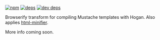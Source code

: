 [![npm](https://badge.fury.io/js/mustachify.svg)](https://badge.fury.io/js/mustachify)
[![deps](https://david-dm.org/deepsweet/mustachify.svg)](https://david-dm.org/deepsweet/mustachify)
[![dev deps](https://david-dm.org/deepsweet/mustachify/dev-status.svg)](https://david-dm.org/deepsweet/mustachify#info=devDependencies)

Browserify transform for compiling Mustache templates with Hogan. Also applies [html-minifier](https://github.com/kangax/html-minifier).

More info coming soon.
